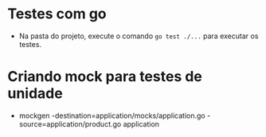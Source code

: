 # Testes com go

* Na pasta do projeto, execute o comando `go test ./...` para executar os testes.

# Criando mock para testes de unidade
* mockgen -destination=application/mocks/application.go -source=application/product.go application